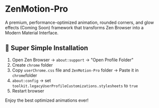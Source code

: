# ZenMotion-Pro
A premium, performance-optimized animation, rounded corners, and glow effects (Coming Soon) framework that transforms Zen Browser into a Modern Material Interface.

## 🚀 **Super Simple Installation**

1. Open Zen Browser → `about:support` → "Open Profile Folder"
2. Create `chrome` folder
3. Copy `userChrome.css` file and `ZenMotion-Pro` folder → Paste it in `chrome`folder
4. `about:config` → set `toolkit.legacyUserProfileCustomizations.stylesheets` to `true`
5. Restart browser

Enjoy the best optimized animations ever!
